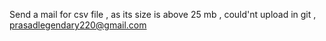 Send a mail for csv file , as its size is above 25 mb , could'nt upload in git ,
prasadlegendary220@gmail.com
